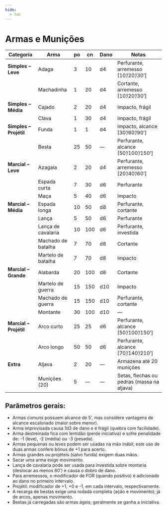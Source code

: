 ```yaml
---
hide:
  - toc
---
```


# Armas e Munições

| Categoria              | Arma               | po  | cn  | Dano | Notas                                      |
| ---------------------- | ------------------ | --- | --- | ---- | ------------------------------------------ |
| **Simples – Leve**     | Adaga              | 3   | 10  | d4   | Perfurante, arremesso [10’/20’/30’]        |
|                        | Machadinha         | 1   | 20  | d4   | Cortante, arremesso [10’/20’/30’]          |
| **Simples – Média**    | Cajado             | 2   | 20  | d4   | Impacto, frágil                            |
|                        | Clava              | 1   | 30  | d4   | Impacto, frágil                            |
| **Simples – Projétil** | Funda              | 1   | 1   | d4   | Impacto, alcance [30’/60’/90’]             |
|                        | Besta              | 25  | 50  | —    | Perfurante, alcance [50’/100’/150’]        |
| **Marcial – Leve**     | Azagaia            | 2   | 20  | d4   | Perfurante, arremesso [20’/40’/60’]        |
|                        | Espada curta       | 7   | 30  | d6   | Perfurante                                 |
|                        | Maça               | 5   | 40  | d6   | Impacto                                    |
| **Marcial – Média**    | Espada longa       | 10  | 50  | d8   | Perfurante, cortante                       |
|                        | Lança              | 5   | 50  | d6   | Perfurante                                 |
|                        | Lança de cavalaria | 10  | 100 | d6   | Perfurante, investida                      |
|                        | Machado de batalha | 7   | 70  | d8   | Cortante                                   |
|                        | Martelo de batalha | 7   | 70  | d8   | Impacto                                    |
| **Marcial – Grande**   | Alabarda           | 20  | 100 | d8   | Cortante                                   |
|                        | Martelo de guerra  | 15  | 150 | d10  | Impacto                                    |
|                        | Machado de guerra  | 15  | 150 | d10  | Perfurante, cortante                       |
|                        | Montante           | 30  | 100 | d10  | —                                          |
| **Marcial – Projétil** | Arco curto         | 25  | 25  | d6   | Perfurante, alcance [50’/100’/150’]        |
|                        | Arco longo         | 50  | 50  | d6   | Perfurante, alcance [70’/140’/210’]        |
| **Extra**              | Aljava             | 2   | 20  | —    | Armazena até 20 munições                   |
|                        | Munições (20)      | 5   | —   | —    | Setas, flechas ou pedras (massa na aljava) |

## Parâmetros gerais:

- Armas comuns possuem alcance de 5’, mas considere vantagens de alcance escalonado (maior sobre menor).
- Arma improvisada causa 1d3 de dano e é frágil (quebra com facilidade).
- Arma destreinada fica com lentidão (perde iniciativa) e sofre penalidade de: -1 (leve), -2 (média) ou -3 (pesada).
- Armas pequenas ou leves podem ser usadas na mão inábil; este uso de duas armas confere bônus de +1 para acerto.
- Armas grandes ou projéteis (salvo funda) exigem duas mãos.
- Sacar uma arma exige movimento.
- Lança de cavalaria pode ser usada para investida sobre montaria (deslocar ao menos 60’) e causa o dobro de dano.
- Para arremessos, o modificador de FOR (quando positivo) é adicionado ao dano no primeiro intervalo.
- Projétil: modificador de +1, +0 e -1, em cada intervalo, respectivamente.
- A recarga de bestas exige uma rodada completa (ação e movimento); já de arcos, apenas movimento.
- Bestas já carregadas são armas ágeis; geralmente se ganha a iniciativa.